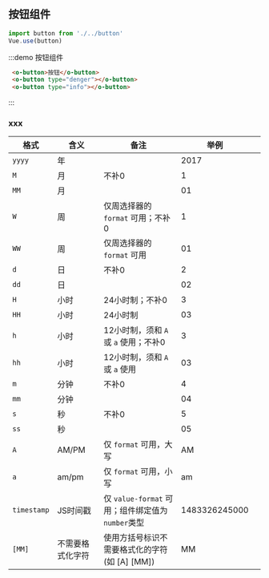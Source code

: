 ## 按钮组件
```javascript
import button from './../button'
Vue.use(button)
```

:::demo 按钮组件

```html
 <o-button>按钮</o-button>
 <o-button type="denger"></o-button>
 <o-button type="info"></o-button>
```
:::

### xxx

| 格式        | 含义             | 备注                                             | 举例          |  |
|-------------|------------------|--------------------------------------------------|---------------|--|
| `yyyy`      | 年               |                                                  | 2017          |  |
| `M`         | 月               | 不补0                                            | 1             |  |
| `MM`        | 月               |                                                  | 01            |  |
| `W`         | 周               | 仅周选择器的 `format` 可用；不补0                | 1             |  |
| `WW`        | 周               | 仅周选择器的 `format` 可用                       | 01            |  |
| `d`         | 日               | 不补0                                            | 2             |  |
| `dd`        | 日               |                                                  | 02            |  |
| `H`         | 小时             | 24小时制；不补0                                  | 3             |  |
| `HH`        | 小时             | 24小时制                                         | 03            |  |
| `h`         | 小时             | 12小时制，须和 `A` 或 `a` 使用；不补0            | 3             |  |
| `hh`        | 小时             | 12小时制，须和 `A` 或 `a` 使用                   | 03            |  |
| `m`         | 分钟             | 不补0                                            | 4             |  |
| `mm`        | 分钟             |                                                  | 04            |  |
| `s`         | 秒               | 不补0                                            | 5             |  |
| `ss`        | 秒               |                                                  | 05            |  |
| `A`         | AM/PM            | 仅 `format` 可用，大写                           | AM            |  |
| `a`         | am/pm            | 仅 `format` 可用，小写                           | am            |  |
| `timestamp` | JS时间戳         | 仅 `value-format` 可用；组件绑定值为`number`类型 | 1483326245000 |  |
| `[MM]`      | 不需要格式化字符 | 使用方括号标识不需要格式化的字符 (如  [A] [MM])  | MM            |  |

